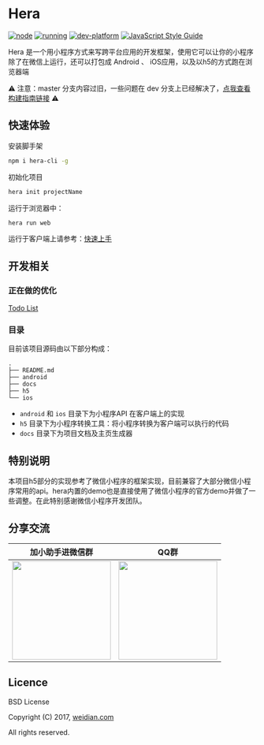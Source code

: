 # Hera

[![node](https://img.shields.io/badge/node-%3E%3D%207.6.0-brightgreen.svg?style=flat-square)](https://weidian-inc.github.io/hera/#/basics/quickstart)
[![running](https://img.shields.io/badge/Running-Android%20%7C%20iOS%20%7C%20H5%20%7C%20MiniProgram-brightgreen.svg?style=flat-square)](https://weidian-inc.github.io/hera/#/basics/quickstart)
[![dev-platform](https://img.shields.io/badge/Dev%20Platrorm-Mac%20%7C%20Win%20%7C%20Linux-brightgreen.svg?style=flat-square)](https://weidian-inc.github.io/hera/#/basics/quickstart)
[![JavaScript Style Guide](https://img.shields.io/badge/code_style-standard-brightgreen.svg?style=flat-square)](https://standardjs.com)


Hera 是一个用小程序方式来写跨平台应用的开发框架，使用它可以让你的小程序除了在微信上运行，还可以打包成 Android 、 iOS应用，以及以h5的方式跑在浏览器端

:warning: 注意：master 分支内容过旧，一些问题在 dev 分支上已经解决了，[点我查看构建指南链接](https://github.com/weidian-inc/hera/blob/master-dev/docs/zh-cn/Quickstart/BuildWithSourceCode.md) :warning:
## 快速体验

安装脚手架

```sh
npm i hera-cli -g
```

初始化项目

```sh
hera init projectName
```

运行于浏览器中：

```sh
hera run web
```

运行于客户端上请参考：[快速上手](https://weidian-inc.github.io/hera/#/basics/quickstart)

## 开发相关
### 正在做的优化
[Todo List](https://github.com/weidian-inc/hera/projects/1)
### 目录
目前该项目源码由以下部分构成：

```tree
.
├── README.md
├── android
├── docs
├── h5
└── ios
```

- `android`   和 `ios` 目录下为小程序API 在客户端上的实现
- `h5` 目录下为小程序转换工具：将小程序转换为客户端可以执行的代码
- `docs` 目录下为项目文档及主页生成器

## 特别说明

本项目h5部分的实现参考了微信小程序的框架实现，目前兼容了大部分微信小程序常用的api。hera内置的demo也是直接使用了微信小程序的官方demo并做了一些调整。在此特别感谢微信小程序开发团队。

## 分享交流

加小助手进微信群|QQ群
:---:|:---:
<img src="docs/zh-cn/Others/assets/wechat-group.jpg" width="200"/>  |  <img src="docs/zh-cn/Others/assets/qq-group.png" width="200"/>

## Licence

BSD License

Copyright (C) 2017, [weidian.com](https://weidian.com)

All rights reserved.
